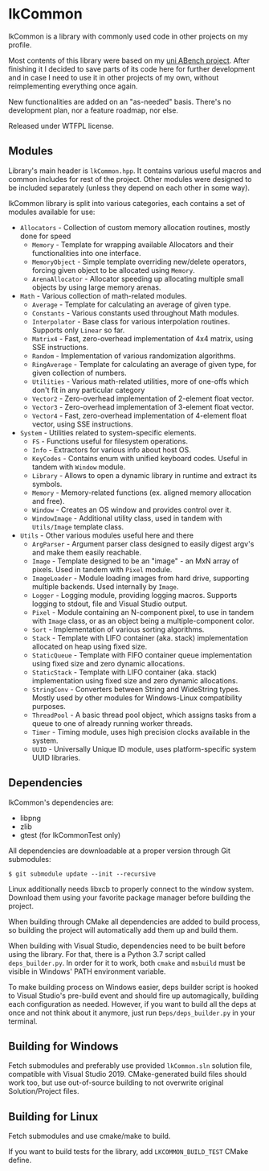 lkCommon
========

lkCommon is a library with commonly used code in other projects on my profile.

Most contents of this library were based on my [uni ABench project](https://github.com/lkostyra/abench).
After finishing it I decided to save parts of its code here for further development and
in case I need to use it in other projects of my own, without reimplementing everything
once again.

New functionalities are added on an "as-needed" basis. There's no development plan,
nor a feature roadmap, nor else.

Released under WTFPL license.

Modules
-------

Library's main header is `lkCommon.hpp`. It contains various useful macros and common includes for rest
of the project. Other modules were designed to be included separately (unless they depend on each other
in some way).

lkCommon library is split into various categories, each contains a set of modules available for use:
* `Allocators` - Collection of custom memory allocation routines, mostly done for speed
  * `Memory` - Template for wrapping available Allocators and their functionalities into one interface.
  * `MemoryObject` - Simple template overriding new/delete operators, forcing given object to be allocated using `Memory`.
  * `ArenaAllocator` - Allocator speeding up allocating multiple small objects by using large memory arenas.
* `Math` - Various collection of math-related modules.
  * `Average` - Template for calculating an average of given type.
  * `Constants` - Various constants used throughout Math modules.
  * `Interpolator` - Base class for various interpolation routines. Supports only `Linear` so far.
  * `Matrix4` - Fast, zero-overhead implementation of 4x4 matrix, using SSE instructions.
  * `Random` - Implementation of various randomization algorithms.
  * `RingAverage` - Template for calculating an average of given type, for given collection of numbers.
  * `Utilities` - Various math-related utilities, more of one-offs which don't fit in any particular category
  * `Vector2` - Zero-overhead implementation of 2-element float vector.
  * `Vector3` - Zero-overhead implementation of 3-element float vector.
  * `Vector4` - Fast, zero-overhead implementation of 4-element float vector, using SSE instructions.
* `System` - Utilities related to system-specific elements.
  * `FS` - Functions useful for filesystem operations.
  * `Info` - Extractors for various info about host OS.
  * `KeyCodes` - Contains enum with unified keyboard codes. Useful in tandem with `Window` module.
  * `Library` - Allows to open a dynamic library in runtime and extract its symbols.
  * `Memory` - Memory-related functions (ex. aligned memory allocation and free).
  * `Window` - Creates an OS window and provides control over it.
  * `WindowImage` - Additional utility class, used in tandem with `Utils/Image` template class.
* `Utils` - Other various modules useful here and there
  * `ArgParser` - Argument parser class designed to easily digest argv's and make them easily reachable.
  * `Image` - Template designed to be an "image" - an MxN array of pixels. Used in tandem with `Pixel` module.
  * `ImageLoader` - Module loading images from hard drive, supporting multiple backends. Used internally by `Image`.
  * `Logger` - Logging module, providing logging macros. Supports logging to stdout, file and Visual Studio output.
  * `Pixel` - Module containing an N-component pixel, to use in tandem with `Image` class, or as an object being a multiple-component color.
  * `Sort` - Implementation of various sorting algorithms.
  * `Stack` - Template with LIFO container (aka. stack) implementation allocated on heap using fixed size.
  * `StaticQueue` - Template with FIFO container queue implementation using fixed size and zero dynamic allocations.
  * `StaticStack` - Template with LIFO container (aka. stack) implementation using fixed size and zero dynamic allocations.
  * `StringConv` - Converters between String and WideString types. Mostly used by other modules for Windows-Linux compatibility purposes.
  * `ThreadPool` - A basic thread pool object, which assigns tasks from a queue to one of already running worker threads.
  * `Timer` - Timing module, uses high precision clocks available in the system.
  * `UUID` - Universally Unique ID module, uses platform-specific system UUID libraries.


Dependencies
------------

lkCommon's dependencies are:
* libpng
* zlib
* gtest (for lkCommonTest only)

All dependencies are downloadable at a proper version through Git submodules:

```
$ git submodule update --init --recursive
```

Linux additionally needs libxcb to properly connect to the window system. Download them using your
favorite package manager before building the project.

When building through CMake all dependencies are added to build process, so building the project
will automatically add them up and build them.

When building with Visual Studio, dependencies need to be built before using the library. For that,
there is a Python 3.7 script called `deps_builder.py`. In order for it to work, both `cmake` and
`msbuild` must be visible in Windows' PATH environment variable.

To make building process on Windows easier, deps builder script is hooked to Visual Studio's
pre-build event and should fire up automagically, building each configuration as needed. However,
if you want to build all the deps at once and not think about it anymore, just run
`Deps/deps_builder.py` in your terminal.


Building for Windows
--------------------

Fetch submodules and preferably use provided `lkCommon.sln` solution file, compatible with Visual
Studio 2019. CMake-generated build files should work too, but use out-of-source building to not
overwrite original Solution/Project files.


Building for Linux
------------------

Fetch submodules and use cmake/make to build.

If you want to build tests for the library, add `LKCOMMON_BUILD_TEST` CMake define.
